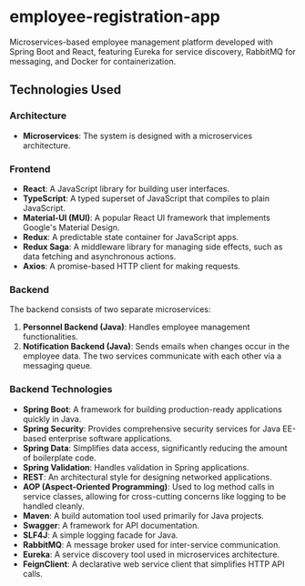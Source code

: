 
# employee-registration-app
Microservices-based employee management platform developed with Spring Boot and React, featuring Eureka for service discovery, RabbitMQ for messaging, and Docker for containerization.

## Technologies Used

### Architecture
- **Microservices**: The system is designed with a microservices architecture.

### Frontend
- **React**: A JavaScript library for building user interfaces.
- **TypeScript**: A typed superset of JavaScript that compiles to plain JavaScript.
- **Material-UI (MUI)**: A popular React UI framework that implements Google's Material Design.
- **Redux**: A predictable state container for JavaScript apps.
- **Redux Saga**: A middleware library for managing side effects, such as data fetching and asynchronous actions.
- **Axios**: A promise-based HTTP client for making requests.

### Backend
The backend consists of two separate microservices:
1. **Personnel Backend (Java)**: Handles employee management functionalities.
2. **Notification Backend (Java)**: Sends emails when changes occur in the employee data. The two services communicate with each other via a messaging queue.

### Backend Technologies
- **Spring Boot**: A framework for building production-ready applications quickly in Java.
- **Spring Security**: Provides comprehensive security services for Java EE-based enterprise software applications.
- **Spring Data**: Simplifies data access, significantly reducing the amount of boilerplate code.
- **Spring Validation**: Handles validation in Spring applications.
- **REST**: An architectural style for designing networked applications.
- **AOP (Aspect-Oriented Programming)**: Used to log method calls in service classes, allowing for cross-cutting concerns like logging to be handled cleanly.
- **Maven**: A build automation tool used primarily for Java projects.
- **Swagger**: A framework for API documentation.
- **SLF4J**: A simple logging facade for Java.
- **RabbitMQ**: A message broker used for inter-service communication.
- **Eureka**: A service discovery tool used in microservices architecture.
- **FeignClient**: A declarative web service client that simplifies HTTP API calls.
